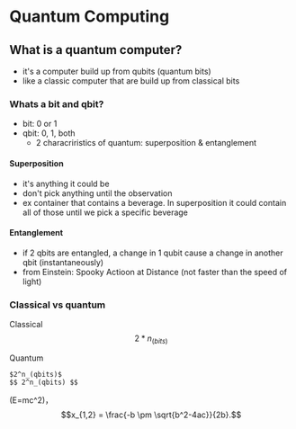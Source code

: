 # Quantum Computing

## What is a quantum computer?
- it's a computer build up from qubits (quantum bits)
- like a classic computer that are build up from classical bits

### Whats a bit and qbit?
- bit: 0 or 1
- qbit: 0, 1, both
	- 2 characriristics of quantum: superposition & entanglement

#### Superposition
- it's anything it could be
- don't pick anything until the observation
- ex container that contains a beverage. In superposition it could contain all of those until we pick a specific beverage

#### Entanglement
- if 2 qbits are entangled, a change in 1 qubit cause a change in another qbit (instantaneously) 
- from Einstein: Spooky Actioon at Distance (not faster than the speed of light)

### Classical vs quantum
Classical
$$
2 * n_(bits) 
$$

Quantum
```
$2^n_(qbits)$
$$ 2^n_(qbits) $$
```

\(E=mc^2\)，$$x_{1,2} = \frac{-b \pm \sqrt{b^2-4ac}}{2b}.$$